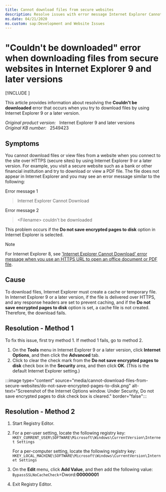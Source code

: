 ```yaml
---
title: Cannot download files from secure websites
description: Resolve issues with error message Internet Explorer Cannot Download or Filename couldn't be downloaded when using Internet Explorer 9 and later versions. This can happen on bank websites when downloading .PDF and other forms of tax files.
ms.date: 04/21/2020
ms.custom: sap:Development and Website Issues
---
```

# "Couldn't be downloaded" error when downloading files from secure websites in Internet Explorer 9 and later versions

[!INCLUDE [](../../../includes/browsers-important.md)]

This article provides information about resolving the **Couldn't be downloaded** error that occurs when you try to download files by using Internet Explorer 9 or a later version.

_Original product version:_ &nbsp; Internet Explorer 9 and later versions  
_Original KB number:_ &nbsp; 2549423

## Symptoms

You cannot download files or view files from a website when you connect to the site over HTTPS (secure sites) by using Internet Explorer 9 or a later version. For example, you visit a secure website such as a bank or other financial institution and try to download or view a PDF file. The file does not appear in Internet Explorer and you may see an error message similar to the following:

Error message 1

> Internet Explorer Cannot Download

Error message 2

> \<Filename\> couldn't be downloaded

This problem occurs if the **Do not save encrypted pages to disk** option in Internet Explorer is selected.

> [!NOTE]
> For Internet Explorer 8, see ['Internet Explorer Cannot Download' error message when you use an HTTPS URL to open an office document or PDF file](https://support.microsoft.com/help/812935).

## Cause

To download files, Internet Explorer must create a cache or temporary file. In Internet Explorer 9 or a later version, if the file is delivered over HTTPS, and any response headers are set to prevent caching, and if the **Do not save encrypted pages to disk** option is set, a cache file is not created. Therefore, the download fails.

## Resolution - Method 1

To fix this issue, first try method 1. If method 1 fails, go to method 2.

1. On the **Tools** menu in Internet Explorer 9 or a later version, click **Internet Options**, and then click the **Advanced** tab.
1. Click to clear the check mark from the **Do not save encrypted pages to disk** check box in the **Security** area, and then click **OK**. (This is the default Internet Explorer setting.)

:::image type="content" source="media/cannot-download-files-from-secure-websites/do-not-save-encrypted-pages-to-disk.png" alt-text="Screenshot of the Internet Options window. Under Security, Do not save encrypted pages to disk check box is cleared." border="false":::

## Resolution - Method 2

1. Start Registry Editor.
2. For a per-user setting, locate the following registry key:  
    `HKEY_CURRENT_USER\SOFTWARE\Microsoft\Windows\CurrentVersion\Internet Settings`

   For a per-computer setting, locate the following registry key:  
    `HKEY_LOCAL_MACHINE\SOFTWARE\Microsoft\Windows\CurrentVersion\Internet Settings`

3. On the **Edit** menu, click **Add Value**, and then add the following value:  
    `BypassSSLNoCacheCheck`=Dword:**00000001**

4. Exit Registry Editor.
